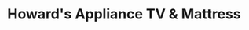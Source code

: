 ---
title: "Howard's Appliance TV & Mattress"
url: /la-habra/howards-appliance-tv-and-mattress/
shop: appliance
---
